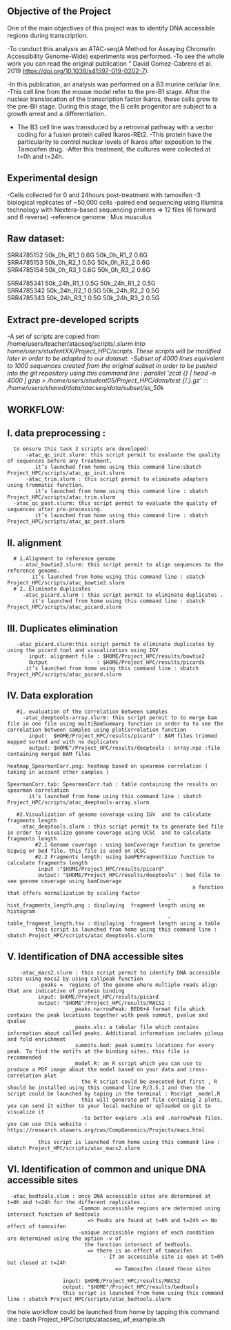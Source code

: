 
## Objective of the Project 


One of the main objectives of this project was to identify DNA accessible regions during transcription.

 -To conduct this analysis an ATAC-seq(A Method for Assaying Chromatin Accessibility Genome-Wide) experiments was performed. 
 -To see the whole work you can read the original publication " David Gomez-Cabrero et al. 2019 https://doi.org/10.1038/s41597-019-0202-7). 

 -In this publication, an analysis was performed on a B3 murine cellular line. 
 -This cell line from the mouse model refer to the pre-B1 stage. After the nuclear translocation of the transcription factor Ikaros, 
  these cells grow to the pre-BII stage. During this stage, the B cells progenitor are subject to a growth arrest and a 
  differentiation.
 - The B3 cell line was transduced by a retroviral pathway with a vector coding for a fusion protein called 
Ikaros-REt2. 
 -This protein have the particularity to control nuclear levels of Ikaros after exposition to the Tamoxifen drug.
 -After this treatment, the cultures were collected at t=0h and t=24h.

## Experimental design

 -Cells collected for 0 and 24hours post-treatment with tamoxifen
 -3 biological replicates of ~50,000 cells
 -paired end sequencing using Illumina technology with Nextera-based sequencing primers => 12 files (6 forward and 6 reverse)
 -reference genome : Mus musculus

## Raw dataset:

SRR4785152    50k_0h_R1_1      0.6G    50k_0h_R1_2      0.6G <br>
SRR4785153    50k_0h_R2_1      0.5G    50k_0h_R2_2      0.6G <br>
SRR4785154    50k_0h_R3_1      0.6G    50k_0h_R3_2      0.6G <br>

SRR4785341    50k_24h_R1_1    0.5G    50k_24h_R1_2    0.5G   <br>
SRR4785342    50k_24h_R2_1    0.5G    50k_24h_R2_2    0.5G   <br>
SRR4785343    50k_24h_R3_1    0.5G    50k_24h_R3_2    0.5G   <br>




## Extract pre-developed scripts
-A set of scripts are copied from /home/users/teacher/atacseq/scripts/*.slurm  into home/users/studentXX/Project_HPC/scripts.
These scripts will be modified later in order to be adapted to our dataset.
-Subset of 4000 lines equivalent to 1000 sequences created from the original subset in order to be pushed into the git repository 
  using this command line : 
 parallel 'zcat {} | head -n 4000 | gzip > /home/users/student05/Project_HPC/data/test.{/.}.gz' ::: /home/users/shared/data/atacseq/data/subset/ss_50k*
   
## WORKFLOW:

 ## I. data preprocessing :
      to ensure this task 3 scripts are developed:
          -atac_qc_init.slurm: this script permit to evaluate the quality of sequences before any treatment. 
             it’s launched from home using this command line:sbatch Project_HPC/scripts/atac_qc_init.slurm
          -atac_trim.slurm : this script permit to eliminate adapters using trommatic function. 
             it’s launched from home using this command line : sbatch Project_HPC/scripts/atac_trim.slurm
  	  -atac_qc_post.slurm: this script permit to evaluate the quality of sequences after pre-processing. 
             it’s launched from home using this command line : sbatch Project_HPC/scripts/atac_qc_post.slurm

## II. alignment
      # 1.Alignment to reference genome        
        - atac_bowtie2.slurm: this script permit to align sequences to the reference genome.
            it’s launched from home using this command line : sbatch Project_HPC/scripts/atac_bowtie2.slurm
      # 2. Eliminate duplicates
         -atac_picard.slurm : this script permit to eliminate duplicates . 
            it's launched from home using this command line : sbatch Project_HPC/scripts/atac_picard.slurm

## III. Duplicates elimination
       -atac_picard.slurm:this script permit to eliminate duplicates by using the picard tool and visualization using IGV
           input: alignment file : $HOME/Project_HPC/results/bowtie2
           Output                : $HOME/Project_HPC/results/picards
          it’s launched from home using this command line : sbatch Project_HPC/scripts/atac_picard.slurm

## IV. Data exploration
       #1. evaluation of the correlation between samples
         -atac_deeptools-array.slurm: this script permit to to merge bam file in one file using multiBamSummary function in order to to see the correlation between samples using plotCorrelation function
           input:  $HOME/Project_HPC/results/picard" : BAM files trimmed mapped sorted and with no duplicates
           output: $HOME"/Project_HPC/results/deeptools : array.npz :file containing merged BAM files
                                                          heatmap_SpearmanCorr.png: heatmap based on spearman correlation ( taking in account other samples )
                                                          SpearmanCorr.tab: SpearmanCorr.tab : table containing the results on spearman correlation
           it’s launched from home using this command line : sbatch Project_HPC/scripts/atac_deeptools-array.slurm
       
       #2.Visualization of genome coverage using IGV  and to calculate fragments length   
        -atac_deeptools.slurm : this script permit to to generate bed file in order to visualize genome coverage using UCSC  and to calculate fragments length
             #2.1 Genome coverage : using banCoverage function to genetae bigwig or bed file. this file is used on UCSC                  
             #2.2 Fragments length: using bamPEFragmentSize function to calculate fragments length
              input :"$HOME/Project_HPC/results/picard"
              output: "$HOME/Project_HPC/results/deeptools" : bed file to see genome coverage using bamCoverage 
                                                                a function that offers normalization by scaling factor
                                                        -hist_fragments_length.png : displaying  fragment length using an histogram
                                                        -table_fragment_length.tsv : displaying  fragment length using a table
             this script is launched from home using this command line : sbatch Project_HPC/scripts/atac_deeptools.slurm
           

## V. Identification of DNA accessible sites
        -atac_macs2.slurm : this script permit to identify DNA accessible sites using macs2 by using callpeak function
              -peaks =  regions of the genome where multiple reads align that are indicative of protein binding
              input: $HOME/Project_HPC/results/picard
              output: "$HOME"/Project_HPC/results/MACS2 : 
                         _peaks.narrowPeak: BED6+4 format file which contains the peak locations together with peak summit, pvalue and qvalue
                         _peaks.xls: a tabular file which contains information about called peaks. Additional information includes pileup and fold enrichment
                         _summits.bed: peak summits locations for every peak. To find the motifs at the binding sites, this file is recommended
                         _model.R: an R script which you can use to produce a PDF image about the model based on your data and cross-correlation plot
                            the R script could be executed but first , R should be installed using this command line R/3.5.1 and then the script could be launched by taping in the terminal : Rscript _model.R 
                            this will generate pdf file containig 2 plots. you can send it either to your local machine or uploaded on git to visualize it
                            -to better explore .xls and .narrowPeak files. you can use this website : https://research.stowers.org/cws/CompGenomics/Projects/macs.html 

              this script is launched from home using this command line : sbatch Project_HPC/scripts/atac_macs2.slurm



## VI. Identification of common and unique DNA accessible sites    
     -atac_bedtools.slum : once DNA accessible sites are determined at t=0h and t=24h for the different replicates .
                           -Common accessible regions are determied using intersect function of bedtools
                              => Peaks are found at t=0h and t=24h => No effect of tamoxifen 
                           -unique accissible regions of each condition are determined using the option -v of 
                             the function intersect of bedtools. 
                              => there is an effect of tamoxifen
                                   - If an accessible site is open at t=0h but closed at t=24h 
                                       => Tamoxifen closed these sites 
             
                      input: $HOME/Project_HPC/results/MACS2
                      output: "$HOME"/Project_HPC/results/bedtools                                                             
       	              this script is launched from home using this command line : sbatch Project_HPC/scripts/atac_bedtools.slurm
            

the hole workflow could be launched from home by tapping this command line : bash Project_HPC/scripts/atacseq_wf_example.sh

